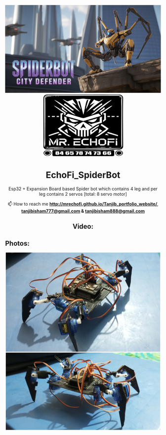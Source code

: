 <div align="center">
    <img src="https://github.com/MrEchoFi/EchoFi_SpiderBot/blob/main/EchoFi_SpiderBot_In_Action_e7aa30d7-2361-4d91-bd90-2a9f772ff5b0.jpg?raw=true" alt="gif" width="730" height="auto" />

</div>

<div align="center">
  <img src="https://github.com/MrEchoFi/MrEchoFi/raw/4274f537dec313ac7dde4403fe0fae24259beade/Mr.EchoFi-New-Logo-with-ASCII.jpg" alt="logo" width="265" height="auto" />
  <h1>EchoFi_SpiderBot
</h1>
   
  <p>
  Esp32 + Expansion Board based Spider bot which contains 4 leg and per leg contains 2 servos [total: 8 servo motor]
  </p>


  📫 How to reach me  **http://mrechofi.github.io/Tanjib_portfolio_website/**, **tanjibisham777@gmail.com & tanjibisham888@gmail.com**

  ## Video:


</div>

  ## Photos:
<div align="center">
    <img src="https://github.com/MrEchoFi/EchoFi_SpiderBot/blob/main/1753085157675.jpg?raw=true" alt="gif" width="500" height="auto" />

</div>

<div align="center">
    <img src="https://github.com/MrEchoFi/EchoFi_SpiderBot/blob/main/1753085157692.jpg?raw=true" alt="gif" width="500" height="auto" />

</div>
  
